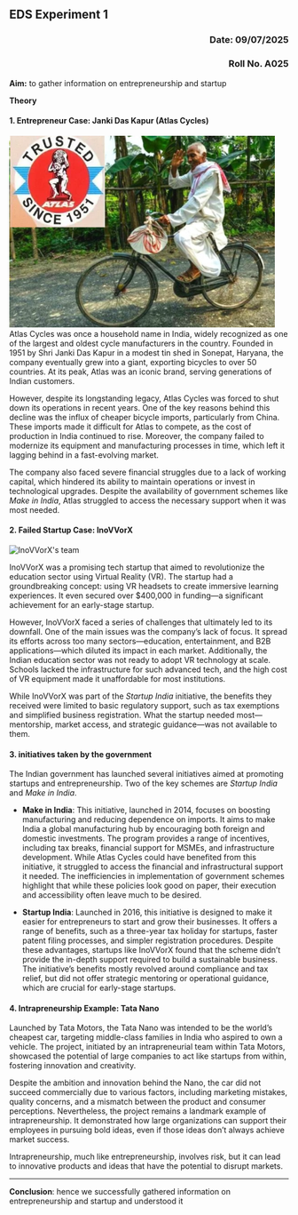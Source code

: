 

 ## EDS Experiment 1                                   
<text align="right"> 


### Date: 09/07/2025
### Roll No. A025
 

</text>


**Aim:**  to gather information on entrepreneurship and startup 

**Theory**
#### **1. Entrepreneur Case: Janki Das Kapur (Atlas Cycles)**
![image](.attachments/2a4cbf2564da902e3add83bb7e1f4733a3daaee7.png) 
Atlas Cycles was once a household name in India, widely recognized as one of the largest and oldest cycle manufacturers in the country. Founded in 1951 by Shri Janki Das Kapur in a modest tin shed in Sonepat, Haryana, the company eventually grew into a giant, exporting bicycles to over 50 countries. At its peak, Atlas was an iconic brand, serving generations of Indian customers.

However, despite its longstanding legacy, Atlas Cycles was forced to shut down its operations in recent years. One of the key reasons behind this decline was the influx of cheaper bicycle imports, particularly from China. These imports made it difficult for Atlas to compete, as the cost of production in India continued to rise. Moreover, the company failed to modernize its equipment and manufacturing processes in time, which left it lagging behind in a fast-evolving market.

The company also faced severe financial struggles due to a lack of working capital, which hindered its ability to maintain operations or invest in technological upgrades. Despite the availability of government schemes like _Make in India_, Atlas struggled to access the necessary support when it was most needed.




#### **2. Failed Startup Case: InoVVorX**

![InoVVorX's team](https://cdn.prod.website-files.com/5fadb14c46b287ad224b60b9/60384aaf5039a075f5a9b2f5_5fb670ab1d6bd74c416ab0db_QY5hOIai9PbV7GwaLGwgCcdNctl4vRGX3X-kHpTAiroT-OUJdhvnBHGkZ5NNJ8VvXPWh6Lw45LNBGkj4Ou59aVbN927L8kdNyYDwuWLSEUIHhw5-Yg6oA5USrhi7FaQjqSP336Qy.jpeg)

InoVVorX was a promising tech startup that aimed to revolutionize the education sector using Virtual Reality (VR). The startup had a groundbreaking concept: using VR headsets to create immersive learning experiences. It even secured over $400,000 in funding—a significant achievement for an early-stage startup.

However, InoVVorX faced a series of challenges that ultimately led to its downfall. One of the main issues was the company’s lack of focus. It spread its efforts across too many sectors—education, entertainment, and B2B applications—which diluted its impact in each market. Additionally, the Indian education sector was not ready to adopt VR technology at scale. Schools lacked the infrastructure for such advanced tech, and the high cost of VR equipment made it unaffordable for most institutions.

While InoVVorX was part of the _Startup India_ initiative, the benefits they received were limited to basic regulatory support, such as tax exemptions and simplified business registration. What the startup needed most—mentorship, market access, and strategic guidance—was not available to them.





#### 3. initiatives taken by the government 

The Indian government has launched several initiatives aimed at promoting startups and entrepreneurship. Two of the key schemes are _Startup India_ and _Make in India_.

-   **Make in India**: This initiative, launched in 2014, focuses on boosting manufacturing and reducing dependence on imports. It aims to make India a global manufacturing hub by encouraging both foreign and domestic investments. The program provides a range of incentives, including tax breaks, financial support for MSMEs, and infrastructure development. While Atlas Cycles could have benefited from this initiative, it struggled to access the financial and infrastructural support it needed. The inefficiencies in implementation of government schemes highlight that while these policies look good on paper, their execution and accessibility often leave much to be desired.

-   **Startup India**: Launched in 2016, this initiative is designed to make it easier for entrepreneurs to start and grow their businesses. It offers a range of benefits, such as a three-year tax holiday for startups, faster patent filing processes, and simpler registration procedures. Despite these advantages, startups like InoVVorX found that the scheme didn’t provide the in-depth support required to build a sustainable business. The initiative’s benefits mostly revolved around compliance and tax relief, but did not offer strategic mentoring or operational guidance, which are crucial for early-stage startups.
    

    


#### **4. Intrapreneurship Example: Tata Nano**



Launched by Tata Motors, the Tata Nano was intended to be the world’s cheapest car, targeting middle-class families in India who aspired to own a vehicle. The project, initiated by an intrapreneurial team within Tata Motors, showcased the potential of large companies to act like startups from within, fostering innovation and creativity.

Despite the ambition and innovation behind the Nano, the car did not succeed commercially due to various factors, including marketing mistakes, quality concerns, and a mismatch between the product and consumer perceptions. Nevertheless, the project remains a landmark example of intrapreneurship. It demonstrated how large organizations can support their employees in pursuing bold ideas, even if those ideas don’t always achieve market success.

Intrapreneurship, much like entrepreneurship, involves risk, but it can lead to innovative products and ideas that have the potential to disrupt markets.

***

**Conclusion**:  hence we successfully gathered information on entrepreneurship and startup and understood it
